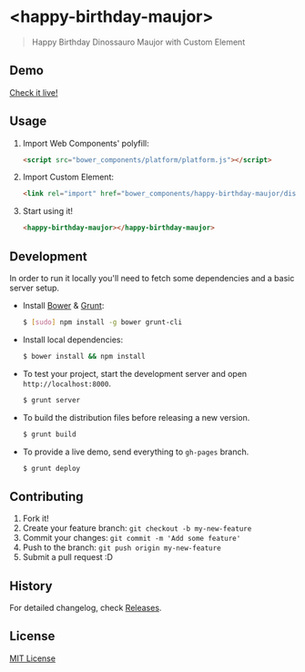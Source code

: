# &lt;happy-birthday-maujor&gt;

> Happy Birthday Dinossauro Maujor with Custom Element

## Demo

[Check it live!](http://mateusortiz.github.io/happy-birthday-maujor)


## Usage

1. Import Web Components' polyfill:

    ```html
    <script src="bower_components/platform/platform.js"></script>
    ```

2. Import Custom Element:

    ```html
    <link rel="import" href="bower_components/happy-birthday-maujor/dist/happy-birthday-maujor.html">
    ```

3. Start using it!

    ```html
    <happy-birthday-maujor></happy-birthday-maujor>
    ```

## Development

In order to run it locally you'll need to fetch some dependencies and a basic server setup.

* Install [Bower](http://bower.io/) & [Grunt](http://gruntjs.com/):

    ```sh
    $ [sudo] npm install -g bower grunt-cli
    ```

* Install local dependencies:

    ```sh
    $ bower install && npm install
    ```

* To test your project, start the development server and open `http://localhost:8000`.

    ```sh
    $ grunt server
    ```

* To build the distribution files before releasing a new version.

    ```sh
    $ grunt build
    ```

* To provide a live demo, send everything to `gh-pages` branch.

    ```sh
    $ grunt deploy
    ```

## Contributing

1. Fork it!
2. Create your feature branch: `git checkout -b my-new-feature`
3. Commit your changes: `git commit -m 'Add some feature'`
4. Push to the branch: `git push origin my-new-feature`
5. Submit a pull request :D

## History

For detailed changelog, check [Releases](https://github.com/mateusortiz/happy-birthday-maujor/releases).

## License

[MIT License](http://opensource.org/licenses/MIT)
